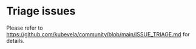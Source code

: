 # Triage issues

Please refer to https://github.com/kubevela/community/blob/main/ISSUE_TRIAGE.md for details.